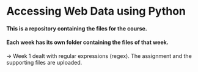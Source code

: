 # Accessing Web Data using Python

#### This is a repository containing the files for the course.

#### Each week has its own folder containing the files of that week.

-> Week 1 dealt with regular expressions (regex). The assignment and the supporting files are uploaded.

